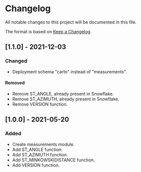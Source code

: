 # Changelog
All notable changes to this project will be documented in this file.

The format is based on [Keep a Changelog](https://keepachangelog.com/en/1.0.0/).

## [1.1.0] - 2021-12-03

### Changed
- Deployment schema "carto" instead of "measurements".

#### Removed
- Remove ST_ANGLE, already present in Snowflake.
- Remove ST_AZIMUTH, already present in Snowflake.
- Remove VERSION function.

## [1.0.0] - 2021-05-20

### Added
- Create measurements module.
- Add ST_ANGLE function.
- Add ST_AZIMUTH function.
- Add ST_MINKOWSKIDISTANCE function.
- Add VERSION function.